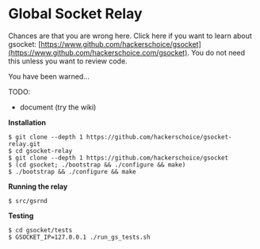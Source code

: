 # Global Socket Relay

Chances are that you are wrong here. Click here if you want to learn about gsocket: [https://www.github.com/hackerschoice/gsocket](https://www.github.com/hackerschoice.com/gsocket). You do not need this unless you want to review code.

You have been warned...

TODO:
- document (try the wiki)

**Installation**
```
$ git clone --depth 1 https://github.com/hackerschoice/gsocket-relay.git
$ cd gsocket-relay
$ git clone --depth 1 https://github.com/hackerschoice/gsocket
$ (cd gsocket; ./bootstrap && ./configure && make)
$ ./bootstrap && ./configure && make
```

**Running the relay**
```
$ src/gsrnd
```

**Testing**
```
$ cd gsocket/tests
$ GSOCKET_IP=127.0.0.1 ./run_gs_tests.sh
```
